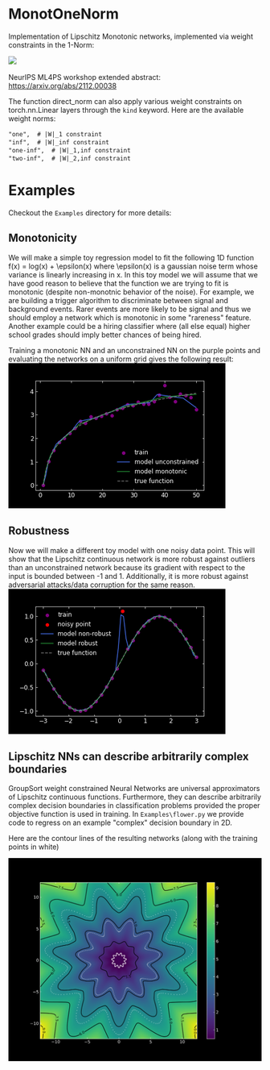 # MonotOneNorm

Implementation of Lipschitz Monotonic networks, implemented via weight constraints in the 1-Norm:  

<img src="https://render.githubusercontent.com/render/math?math=\prod_i||W^i||_1 \leq \lambda">

NeurIPS ML4PS workshop extended abstract: https://arxiv.org/abs/2112.00038

The function direct_norm can also apply various weight constraints on torch.nn.Linear layers through the `kind` keyword. Here are the available weight norms: 
~~~ 
"one",  # |W|_1 constraint
"inf",  # |W|_inf constraint
"one-inf",  # |W|_1,inf constraint
"two-inf",  # |W|_2,inf constraint
~~~

# Examples
Checkout the `Examples` directory for more details:

## Monotonicity
We will make a simple toy regression model to fit the following 1D function f(x) = log(x) + \epsilon(x)
where \epsilon(x) is a gaussian noise term whose variance is linearly increasing in x. 
In this toy model we will assume that we have good reason to believe that the function we are trying to fit is monotonic (despite non-monotnic behavior of the noise). For example, we are building a trigger algorithm to discriminate between signal and background events. Rarer events are more likely to be signal and thus we should employ a network which is monotonic in some "rareness" feature. Another example could be a hiring classifier where (all else equal) higher school grades should imply better chances of being hired. 

Training a monotonic NN and an unconstrained NN on the purple points and evaluating the networks on a uniform grid gives the following result:
![Monotonic Dependence](Examples/monotonic_dependence.png)

## Robustness
Now we will make a different toy model with one noisy data point. This will show that the Lipschitz continuous network is more robust against outliers than an unconstrained network because its gradient with respect to the input is bounded between -1 and 1. Additionally, it is more robust against adversarial attacks/data corruption for the same reason.
![Robust Against Outliers](Examples/robust_against_noisy_outlier.png)

## Lipschitz NNs can describe arbitrarily complex boundaries
GroupSort weight constrained Neural Networks are universal approximators of Lipschitz continuous functions. Furthermore, they can describe arbitrarily complex decision boundaries in classification problems provided the proper objective function is used in training. In `Examples\flower.py` we provide code to regress on an example "complex" decision boundary in 2D. 

Here are the contour lines of the resulting networks (along with the training points in white)

![Flower](Examples/flower_bs16.png)
